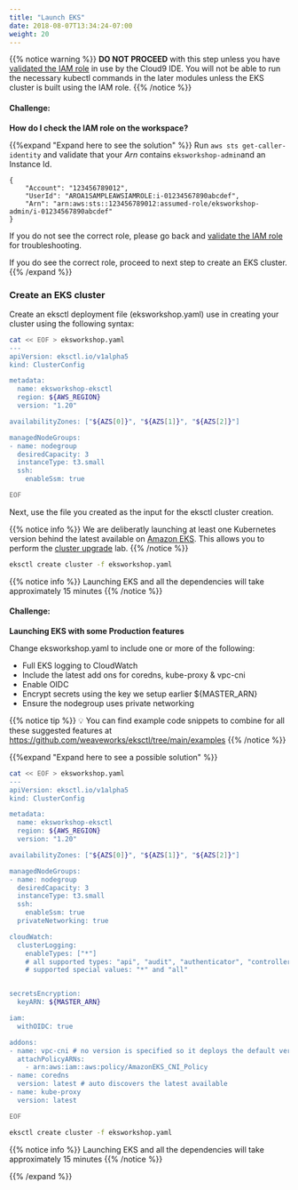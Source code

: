 ```yaml
---
title: "Launch EKS"
date: 2018-08-07T13:34:24-07:00
weight: 20
---
```



{{% notice warning %}}
**DO NOT PROCEED** with this step unless you have [validated the IAM role](/020_prerequisites/workspaceiam/#validate-the-iam-role) in use by the Cloud9 IDE. You will not be able to run the necessary kubectl commands in the later modules unless the EKS cluster is built using the IAM role.
{{% /notice %}}

#### Challenge:

**How do I check the IAM role on the workspace?**

{{%expand "Expand here to see the solution" %}}
Run `aws sts get-caller-identity` and validate that your _Arn_ contains `eksworkshop-admin`and an Instance Id.

```output
{
    "Account": "123456789012",
    "UserId": "AROA1SAMPLEAWSIAMROLE:i-01234567890abcdef",
    "Arn": "arn:aws:sts::123456789012:assumed-role/eksworkshop-admin/i-01234567890abcdef"
}
```

If you do not see the correct role, please go back and [validate the IAM role](/020_prerequisites/workspaceiam/#validate-the-iam-role) for troubleshooting.

If you do see the correct role, proceed to next step to create an EKS cluster.
{{% /expand %}}

### Create an EKS cluster


Create an eksctl deployment file (eksworkshop.yaml) use in creating your cluster using the following syntax:

```bash
cat << EOF > eksworkshop.yaml
---
apiVersion: eksctl.io/v1alpha5
kind: ClusterConfig

metadata:
  name: eksworkshop-eksctl
  region: ${AWS_REGION}
  version: "1.20"

availabilityZones: ["${AZS[0]}", "${AZS[1]}", "${AZS[2]}"]

managedNodeGroups:
- name: nodegroup
  desiredCapacity: 3
  instanceType: t3.small
  ssh:
    enableSsm: true

EOF

```

Next, use the file you created as the input for the eksctl cluster creation.

{{% notice info %}}
We are deliberatly launching at least one Kubernetes version behind the latest available on [Amazon EKS](https://docs.aws.amazon.com/eks/latest/userguide/kubernetes-versions.html). This allows you to perform the [cluster upgrade](https://www.eksworkshop.com/intermediate/320_eks_upgrades/) lab.
{{% /notice %}}

```bash
eksctl create cluster -f eksworkshop.yaml
```

{{% notice info %}}
Launching EKS and all the dependencies will take approximately 15 minutes
{{% /notice %}}



#### Challenge:

**Launching EKS with some Production features**

Change eksworkshop.yaml to include one or more of the following:

* Full EKS logging to CloudWatch
* Include the latest add ons for coredns, kube-proxy & vpc-cni
* Enable OIDC
* Encrypt secrets using the key we setup earlier ${MASTER_ARN}
* Ensure the nodegroup uses private networking


{{% notice tip %}}
:bulb: You can find example code snippets to combine for all these suggested features at
https://github.com/weaveworks/eksctl/tree/main/examples
{{% /notice %}}



{{%expand "Expand here to see a possible solution" %}}
```bash
cat << EOF > eksworkshop.yaml
---
apiVersion: eksctl.io/v1alpha5
kind: ClusterConfig

metadata:
  name: eksworkshop-eksctl
  region: ${AWS_REGION}
  version: "1.20"

availabilityZones: ["${AZS[0]}", "${AZS[1]}", "${AZS[2]}"]

managedNodeGroups:
- name: nodegroup
  desiredCapacity: 3
  instanceType: t3.small
  ssh:
    enableSsm: true
  privateNetworking: true

cloudWatch:
  clusterLogging:
    enableTypes: ["*"]
    # all supported types: "api", "audit", "authenticator", "controllerManager", "scheduler"
    # supported special values: "*" and "all"


secretsEncryption:
  keyARN: ${MASTER_ARN}

iam:
  withOIDC: true

addons:
- name: vpc-cni # no version is specified so it deploys the default version
  attachPolicyARNs:
    - arn:aws:iam::aws:policy/AmazonEKS_CNI_Policy
- name: coredns
  version: latest # auto discovers the latest available
- name: kube-proxy
  version: latest

EOF
```

```bash
eksctl create cluster -f eksworkshop.yaml
```

{{% notice info %}}
Launching EKS and all the dependencies will take approximately 15 minutes
{{% /notice %}}


{{% /expand %}}
